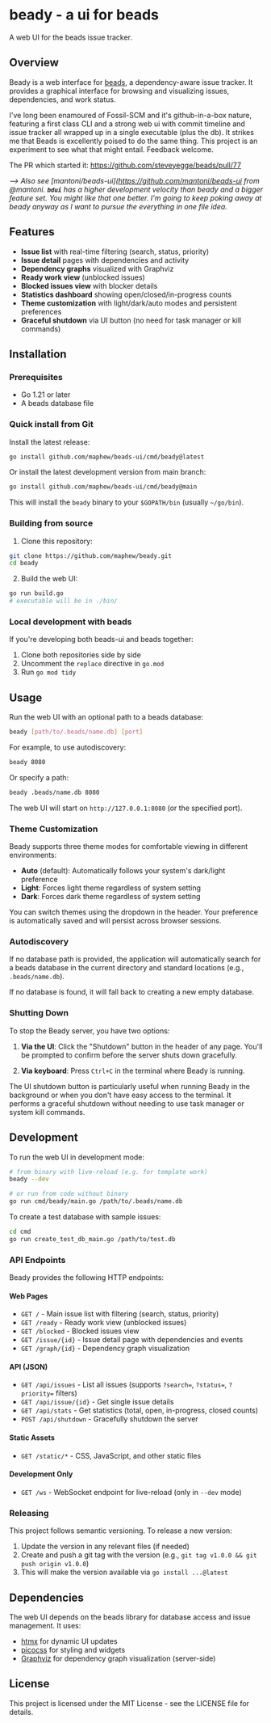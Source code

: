 # beady - a ui for beads

A web UI for the beads issue tracker.

## Overview

Beady is a web interface for [beads](https://github.com/steveyegge/beads), a
dependency-aware issue tracker. It provides a graphical interface for browsing and
visualizing issues, dependencies, and work status.

I've long been enamoured of Fossil-SCM and it's github-in-a-box nature, featuring a first class CLI and a strong web ui with commit timeline and issue tracker all wrapped up in a single executable (plus the db). It strikes me that Beads is excellently poised to do the same thing. This project is an experiment to see what that might entail. Feedback welcome.

The PR which started it: 
https://github.com/steveyegge/beads/pull/77


_--> Also see [mantoni/beads-ui](https://github.com/mantoni/beads-ui from @mantoni. **`bdui`** has a higher development velocity than beady and a bigger feature set. You might like that one better. I'm going to keep poking away at beady anyway as I want to pursue the everything in one file idea._

## Features

- **Issue list** with real-time filtering (search, status, priority)
- **Issue detail** pages with dependencies and activity
- **Dependency graphs** visualized with Graphviz
- **Ready work view** (unblocked issues)
- **Blocked issues view** with blocker details
- **Statistics dashboard** showing open/closed/in-progress counts
- **Theme customization** with light/dark/auto modes and persistent preferences
- **Graceful shutdown** via UI button (no need for task manager or kill commands)

## Installation

### Prerequisites

- Go 1.21 or later
- A beads database file

### Quick install from Git

Install the latest release:

```bash
go install github.com/maphew/beads-ui/cmd/beady@latest
```

Or install the latest development version from main branch:

```bash
go install github.com/maphew/beads-ui/cmd/beady@main
```

This will install the `beady` binary to your `$GOPATH/bin` (usually `~/go/bin`).

### Building from source

1. Clone this repository:
```bash
git clone https://github.com/maphew/beady.git
cd beady
```

2. Build the web UI:
```bash
go run build.go
# executable will be in ./bin/
```

### Local development with beads

If you're developing both beads-ui and beads together:

1. Clone both repositories side by side
2. Uncomment the `replace` directive in `go.mod`
3. Run `go mod tidy`

## Usage

Run the web UI with an optional path to a beads database:

```bash
beady [path/to/.beads/name.db] [port]
```

For example, to use autodiscovery:
```bash
beady 8080
```

Or specify a path:
```bash
beady .beads/name.db 8080
```

The web UI will start on `http://127.0.0.1:8080` (or the specified port).

### Theme Customization

Beady supports three theme modes for comfortable viewing in different environments:

- **Auto** (default): Automatically follows your system's dark/light preference
- **Light**: Forces light theme regardless of system setting
- **Dark**: Forces dark theme regardless of system setting

You can switch themes using the dropdown in the header. Your preference is automatically saved and will persist across browser sessions.

### Autodiscovery

If no database path is provided, the application will automatically search for a beads database in the current directory and standard locations (e.g., `.beads/name.db`).

If no database is found, it will fall back to creating a new empty database.

### Shutting Down

To stop the Beady server, you have two options:

1. **Via the UI**: Click the "Shutdown" button in the header of any page. You'll be prompted to confirm before the server shuts down gracefully.

2. **Via keyboard**: Press `Ctrl+C` in the terminal where Beady is running.

The UI shutdown button is particularly useful when running Beady in the background or when you don't have easy access to the terminal. It performs a graceful shutdown without needing to use task manager or system kill commands.

## Development

To run the web UI in development mode:

```bash
# from binary with live-reload (e.g. for template work)
beady --dev 

# or run from code without binary
go run cmd/beady/main.go /path/to/.beads/name.db
```

To create a test database with sample issues:

```bash
cd cmd
go run create_test_db_main.go /path/to/test.db
```

### API Endpoints

Beady provides the following HTTP endpoints:

#### Web Pages
- `GET /` - Main issue list with filtering (search, status, priority)
- `GET /ready` - Ready work view (unblocked issues)
- `GET /blocked` - Blocked issues view
- `GET /issue/{id}` - Issue detail page with dependencies and events
- `GET /graph/{id}` - Dependency graph visualization

#### API (JSON)
- `GET /api/issues` - List all issues (supports `?search=`, `?status=`, `?priority=` filters)
- `GET /api/issue/{id}` - Get single issue details
- `GET /api/stats` - Get statistics (total, open, in-progress, closed counts)
- `POST /api/shutdown` - Gracefully shutdown the server

#### Static Assets
- `GET /static/*` - CSS, JavaScript, and other static files

#### Development Only
- `GET /ws` - WebSocket endpoint for live-reload (only in `--dev` mode)

### Releasing

This project follows semantic versioning. To release a new version:

1. Update the version in any relevant files (if needed)
2. Create and push a git tag with the version (e.g., `git tag v1.0.0 && git push origin v1.0.0`)
3. This will make the version available via `go install ...@latest`

## Dependencies

The web UI depends on the beads library for database access and issue management. It uses:

- [htmx](https://htmx.org) for dynamic UI updates
- [picocss](https://picocss.com) for styling and widgets
- [Graphviz](https://graphviz.org) for dependency graph visualization (server-side)

## License

This project is licensed under the MIT License - see the LICENSE file for details.
